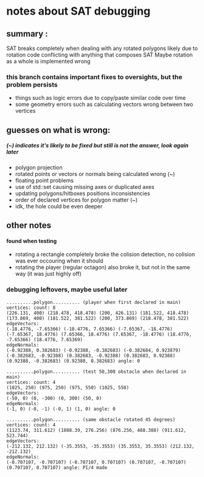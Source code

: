 # notes about SAT debugging

## summary :
SAT breaks completely when dealing with any rotated polygons
likely due to rotation code conflicting with anything that composes SAT
Maybe rotation as a whole is implemented wrong

### this branch contains important fixes to oversights, but the problem persists
- things such as logic errors due to copy/paste similar code over time
- some geometry errors such as calculating vectors wrong between two vertices

## guesses on what is wrong: 
##### (~) indicates it's likely to be fixed but still is not the answer, look again later
- polygon projection
- rotated points or vectors or normals being calculated wrong (~)
- floating point problems
- use of std::set causing missing axes or duplicated axes
- updating polygons/hitboxes positions inconsistencies
- order of declared vertices for polygon matter (~)
- idk, the hole could be even deeper

## other notes
#### found when testing
- rotating a rectangle completely broke the colision detection, no colision was ever occouring when it should
- rotating the player (regular octagon) also broke it, but not in the same way (it was just highly off)


### debugging leftovers, maybe useful later

``` 
..........polygon.......... (player when first declared in main)
vertices: count: 8
(226.131, 400) (218.478, 418.478) (200, 426.131) (181.522, 418.478) (173.869, 400) (181.522, 381.522) (200, 373.869) (218.478, 381.522) 
edgeVectors: 
(-18.4776, -7.65366) (-18.4776, 7.65366) (-7.65367, -18.4776) (-7.65367, 18.4776) (7.65366, 18.4776) (7.65367, -18.4776) (18.4776, -7.65366) (18.4776, 7.65369) 
edgeNormals: 
(-0.92388, 0.382683) (-0.92388, -0.382683) (-0.382684, 0.923879) (-0.382683, -0.92388) (0.382683, -0.92388) (0.382683, 0.92388) (0.92388, -0.382683) (0.92388, 0.382683) angle: 0

..........polygon.......... (test 50,300 obstacle when declared in main)
vertices: count: 4
(1025, 250) (975, 250) (975, 550) (1025, 550) 
edgeVectors: 
(-50, 0) (0, -300) (0, 300) (50, 0) 
edgeNormals: 
(-1, 0) (-0, -1) (-0, 1) (1, 0) angle: 0

..........polygon.......... (same obstacle rotated 45 degrees)
vertices: count: 4
(1123.74, 311.612) (1088.39, 276.256) (876.256, 488.388) (911.612, 523.744) 
edgeVectors: 
(-212.132, 212.132) (-35.3553, -35.3553) (35.3553, 35.3553) (212.132, -212.132) 
edgeNormals: 
(-0.707107, -0.707107) (-0.707107, 0.707107) (0.707107, -0.707107) (0.707107, 0.707107) angle: PI/4 made
```

